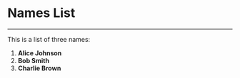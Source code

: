 # Names List
---
This is a list of three names:

1. **Alice Johnson**
2. **Bob Smith**
3. **Charlie Brown**
